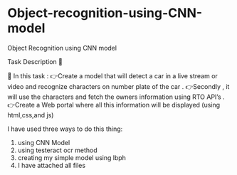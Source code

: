 # Object-recognition-using-CNN-model


Object Recognition using CNN model

Task Description 📄

📌 In this task :
👉Create a model that will detect a car in a live stream or video and recognize characters on number plate of the car .
👉Secondly , it will use the characters and fetch the owners information using RTO API’s .
👉Create a Web portal where all this information will be displayed (using html,css,and js)

I have used three ways to do this thing:
1) using CNN Model
2) using testeract ocr method 
3) creating my simple model using lbph 
4) I have attached all  files 

